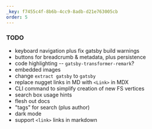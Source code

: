 ```yaml
---
_key: f7455c4f-8b6b-4cc9-8adb-d21e763005cb
order: 5
---
```


### TODO

* keyboard navigation plus fix gatsby build warnings
* buttons for breadcrumb & metadata, plus persistence
* code highlighting -- `gatsby-transformer-remark`?
* embedded images
* change `extract gatsby` to `gatsby`
* replace nugget links in MD with `<Link>` in MDX
* CLI command to simplify creation of new FS vertices
* search box usage hints
* flesh out docs
* "tags" for search (plus author)
* dark mode
* support `<link>` links in markdown
